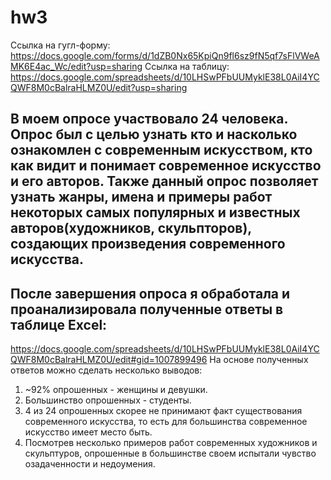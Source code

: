 # hw3
Ссылка на гугл-форму: https://docs.google.com/forms/d/1dZB0Nx65KpiQn9fl6sz9fN5qf7sFlVWeAMK6E4ac_Wc/edit?usp=sharing
Ссылка на таблицу: https://docs.google.com/spreadsheets/d/10LHSwPFbUUMyklE38L0AiI4YCQWF8M0cBalraHLMZ0U/edit?usp=sharing

## В моем опросе участвовало 24 человека. Опрос был с целью узнать кто и насколько ознакомлен с современным искусством, кто как видит и понимает современное искусство и его авторов. Также данный опрос позволяет узнать жанры, имена и примеры работ некоторых самых популярных и известных авторов(художников, скульпторов), создающих произведения современного искусства.
## После завершения опроса я обработала и проанализировала полученные ответы в таблице Excel:
https://docs.google.com/spreadsheets/d/10LHSwPFbUUMyklE38L0AiI4YCQWF8M0cBalraHLMZ0U/edit#gid=1007899496
На основе полученных ответов можно сделать несколько выводов:
1. ~92% опрошенных - женщины и девушки.
2. Большинство опрошенных - студенты.
3. 4 из 24 опрошенных скорее не принимают факт существования современного искусства, то есть для большинства современное искусство имеет место быть.
4. Посмотрев несколько примеров работ современных художников и скульптуров, опрошенные в большинстве своем испытали чувство озадаченности и недоумения.
